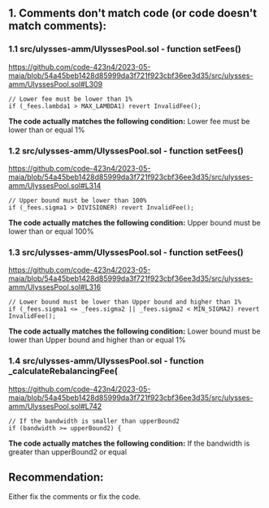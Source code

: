 ## 1. Comments don't match code (or code doesn't match comments):

### 1.1 src/ulysses-amm/UlyssesPool.sol - function setFees()
https://github.com/code-423n4/2023-05-maia/blob/54a45beb1428d85999da3f721f923cbf36ee3d35/src/ulysses-amm/UlyssesPool.sol#L309

```solidity
// Lower fee must be lower than 1%
if (_fees.lambda1 > MAX_LAMBDA1) revert InvalidFee();
```
**The code actually matches the following condition:**
Lower fee must be lower than or equal 1%

### 1.2 src/ulysses-amm/UlyssesPool.sol - function setFees()
https://github.com/code-423n4/2023-05-maia/blob/54a45beb1428d85999da3f721f923cbf36ee3d35/src/ulysses-amm/UlyssesPool.sol#L314 

```solidity
// Upper bound must be lower than 100%
if (_fees.sigma1 > DIVISIONER) revert InvalidFee();
```
**The code actually matches the following condition:**
Upper bound must be lower than or equal 100%

### 1.3 src/ulysses-amm/UlyssesPool.sol - function setFees()
https://github.com/code-423n4/2023-05-maia/blob/54a45beb1428d85999da3f721f923cbf36ee3d35/src/ulysses-amm/UlyssesPool.sol#L316

```solidity
// Lower bound must be lower than Upper bound and higher than 1%
if (_fees.sigma1 <= _fees.sigma2 || _fees.sigma2 < MIN_SIGMA2) revert InvalidFee();
```
**The code actually matches the following condition:**
Lower bound must be lower than Upper bound and higher than or equal 1%


### 1.4 src/ulysses-amm/UlyssesPool.sol - function _calculateRebalancingFee(
https://github.com/code-423n4/2023-05-maia/blob/54a45beb1428d85999da3f721f923cbf36ee3d35/src/ulysses-amm/UlyssesPool.sol#L742

```solidity
// If the bandwidth is smaller than upperBound2
if (bandwidth >= upperBound2) {
```
**The code actually matches the following condition:** 
If the bandwidth is greater than upperBound2 or equal


## Recommendation: 
Either fix the comments or fix the code.
